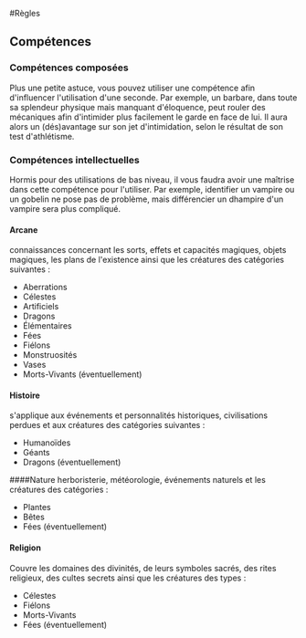 #Règles 
## Compétences

### Compétences composées
Plus une petite astuce, vous pouvez utiliser une compétence afin d'influencer l'utilisation d'une seconde.
Par exemple, un barbare, dans toute sa splendeur physique mais manquant d'éloquence, peut rouler des mécaniques afin d'intimider plus facilement le garde en face de lui. Il aura alors un (dés)avantage sur son jet d'intimidation, selon le résultat de son test d'athlétisme.

### Compétences intellectuelles
Hormis pour des utilisations de bas niveau, il vous faudra avoir une maîtrise dans cette compétence pour l'utiliser. Par exemple, identifier un vampire ou un gobelin ne pose pas de problème, mais différencier un dhampire d'un vampire sera plus compliqué.

#### Arcane
connaissances concernant les sorts, effets et capacités magiques, objets magiques, les plans de l'existence ainsi que les créatures des catégories suivantes :
- Aberrations
- Célestes
- Artificiels
- Dragons
- Élémentaires
- Fées
- Fiélons
- Monstruosités
- Vases
- Morts-Vivants (éventuellement)

#### Histoire
s'applique aux événements et personnalités historiques, civilisations perdues et aux créatures des catégories suivantes :
- Humanoïdes
- Géants
- Dragons (éventuellement)

####Nature
herboristerie, météorologie, événements naturels et les créatures des catégories :
- Plantes
- Bêtes
- Fées (éventuellement)

#### Religion
Couvre les domaines des divinités, de leurs symboles sacrés, des rites religieux, des cultes secrets ainsi que les créatures des types :
- Célestes
- Fiélons
- Morts-Vivants
- Fées (éventuellement)
